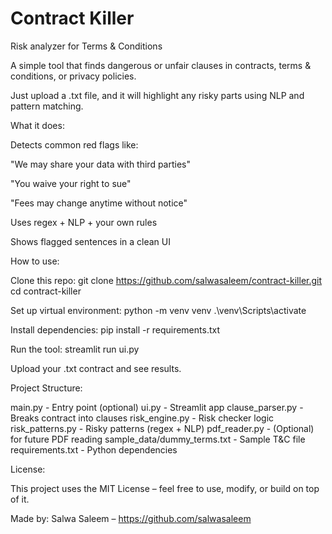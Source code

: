 # Contract Killer
Risk analyzer for Terms &amp; Conditions

A simple tool that finds dangerous or unfair clauses in contracts, terms & conditions, or privacy policies.

Just upload a .txt file, and it will highlight any risky parts using NLP and pattern matching.

What it does:

Detects common red flags like:

"We may share your data with third parties"

"You waive your right to sue"

"Fees may change anytime without notice"

Uses regex + NLP + your own rules

Shows flagged sentences in a clean UI

How to use:

Clone this repo:
git clone https://github.com/salwasaleem/contract-killer.git
cd contract-killer

Set up virtual environment:
python -m venv venv
.\venv\Scripts\activate

Install dependencies:
pip install -r requirements.txt

Run the tool:
streamlit run ui.py

Upload your .txt contract and see results.

Project Structure:

main.py - Entry point (optional)
ui.py - Streamlit app
clause_parser.py - Breaks contract into clauses
risk_engine.py - Risk checker logic
risk_patterns.py - Risky patterns (regex + NLP)
pdf_reader.py - (Optional) for future PDF reading
sample_data/dummy_terms.txt - Sample T&C file
requirements.txt - Python dependencies

License:

This project uses the MIT License – feel free to use, modify, or build on top of it.

Made by:
Salwa Saleem – https://github.com/salwasaleem
